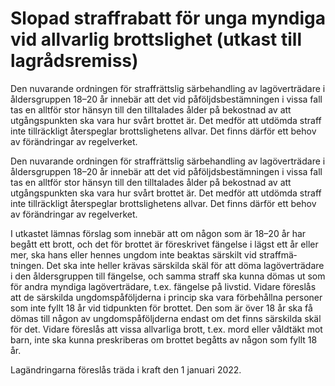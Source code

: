 # Slopad straff­rabatt för unga myndiga vid allvarlig brotts­lighet (utkast till lagråds­remiss)

Den nuvarande ordningen för straff­rättslig sär­behandling av lag­över­trädare i ålders­gruppen 18–20 år inne­bär att det vid påföljds­bestäm­ningen i vissa fall tas en alltför stor hän­syn till den till­talades ålder på bekost­nad av att utgångs­punkten ska vara hur svårt brottet är. Det medför att utdömda straff inte till­räckligt åter­speglar brotts­lig­hetens allvar. Det finns därför ett behov av föränd­ringar av regel­verket.

Den nuvarande ordningen för straff­rättslig sär­behandling av lag­över­trädare i ålders­gruppen 18–20 år inne­bär att det vid påföljds­bestäm­ningen i vissa fall tas en alltför stor hän­syn till den till­talades ålder på bekost­nad av att utgångs­punkten ska vara hur svårt brottet är. Det medför att utdömda straff inte till­räckligt åter­speglar brotts­lig­hetens allvar. Det finns därför ett behov av föränd­ringar av regel­verket.

I utkastet lämnas förslag som innebär att om någon som är 18–20 år har begått ett brott, och det för brottet är före­skrivet fängelse i lägst ett år eller mer, ska hans eller hennes ungdom inte beaktas särskilt vid straff­mä­tningen. Det ska inte heller krävas sär­skilda skäl för att döma lag­över­trädare i den ålders­gruppen till fängelse, och samma straff ska kunna dömas ut som för andra myndiga lag­över­trädare, t.ex. fängelse på livstid. Vidare föreslås att de sär­skilda ungdoms­påföljderna i princip ska vara för­be­hållna personer som inte fyllt 18 år vid tid­punkten för brottet. Den som är över 18 år ska få dömas till någon av ung­doms­påföljderna endast om det finns särskilda skäl för det. Vidare föreslås att vissa all­varliga brott, t.ex. mord eller våld­täkt mot barn, inte ska kunna pre­skri­beras om brottet begåtts av någon som fyllt 18 år.

Lagändringarna föreslås träda i kraft den 1 januari 2022.
